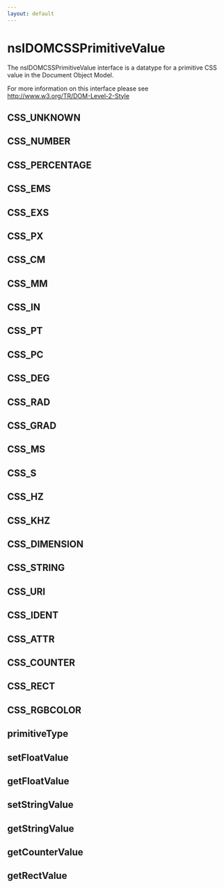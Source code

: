 ```yaml
---
layout: default
---
```


# nsIDOMCSSPrimitiveValue #

The nsIDOMCSSPrimitiveValue interface is a datatype for a primitive
CSS value in the Document Object Model.

For more information on this interface please see
http://www.w3.org/TR/DOM-Level-2-Style


## CSS_UNKNOWN ##

## CSS_NUMBER ##

## CSS_PERCENTAGE ##

## CSS_EMS ##

## CSS_EXS ##

## CSS_PX ##

## CSS_CM ##

## CSS_MM ##

## CSS_IN ##

## CSS_PT ##

## CSS_PC ##

## CSS_DEG ##

## CSS_RAD ##

## CSS_GRAD ##

## CSS_MS ##

## CSS_S ##

## CSS_HZ ##

## CSS_KHZ ##

## CSS_DIMENSION ##

## CSS_STRING ##

## CSS_URI ##

## CSS_IDENT ##

## CSS_ATTR ##

## CSS_COUNTER ##

## CSS_RECT ##

## CSS_RGBCOLOR ##

## primitiveType ##

## setFloatValue ##

## getFloatValue ##

## setStringValue ##

## getStringValue ##

## getCounterValue ##

## getRectValue ##
